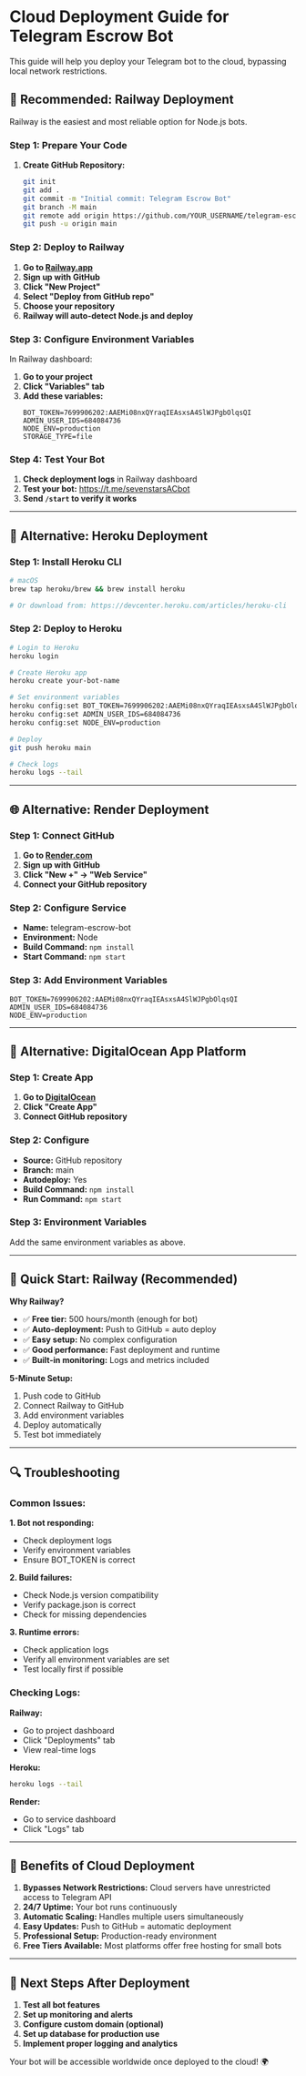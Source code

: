 # Cloud Deployment Guide for Telegram Escrow Bot

This guide will help you deploy your Telegram bot to the cloud, bypassing local network restrictions.

## 🚀 **Recommended: Railway Deployment**

Railway is the easiest and most reliable option for Node.js bots.

### **Step 1: Prepare Your Code**

1. **Create GitHub Repository:**
   ```bash
   git init
   git add .
   git commit -m "Initial commit: Telegram Escrow Bot"
   git branch -M main
   git remote add origin https://github.com/YOUR_USERNAME/telegram-escrow-bot.git
   git push -u origin main
   ```

### **Step 2: Deploy to Railway**

1. **Go to [Railway.app](https://railway.app)**
2. **Sign up with GitHub**
3. **Click "New Project"**
4. **Select "Deploy from GitHub repo"**
5. **Choose your repository**
6. **Railway will auto-detect Node.js and deploy**

### **Step 3: Configure Environment Variables**

In Railway dashboard:
1. **Go to your project**
2. **Click "Variables" tab**
3. **Add these variables:**
   ```
   BOT_TOKEN=7699906202:AAEMi08nxQYraqIEAsxsA4SlWJPgbOlqsQI
   ADMIN_USER_IDS=684084736
   NODE_ENV=production
   STORAGE_TYPE=file
   ```

### **Step 4: Test Your Bot**

1. **Check deployment logs** in Railway dashboard
2. **Test your bot:** https://t.me/sevenstarsACbot
3. **Send `/start` to verify it works**

---

## 🔧 **Alternative: Heroku Deployment**

### **Step 1: Install Heroku CLI**
```bash
# macOS
brew tap heroku/brew && brew install heroku

# Or download from: https://devcenter.heroku.com/articles/heroku-cli
```

### **Step 2: Deploy to Heroku**
```bash
# Login to Heroku
heroku login

# Create Heroku app
heroku create your-bot-name

# Set environment variables
heroku config:set BOT_TOKEN=7699906202:AAEMi08nxQYraqIEAsxsA4SlWJPgbOlqsQI
heroku config:set ADMIN_USER_IDS=684084736
heroku config:set NODE_ENV=production

# Deploy
git push heroku main

# Check logs
heroku logs --tail
```

---

## 🌐 **Alternative: Render Deployment**

### **Step 1: Connect GitHub**
1. **Go to [Render.com](https://render.com)**
2. **Sign up with GitHub**
3. **Click "New +" → "Web Service"**
4. **Connect your GitHub repository**

### **Step 2: Configure Service**
- **Name:** telegram-escrow-bot
- **Environment:** Node
- **Build Command:** `npm install`
- **Start Command:** `npm start`

### **Step 3: Add Environment Variables**
```
BOT_TOKEN=7699906202:AAEMi08nxQYraqIEAsxsA4SlWJPgbOlqsQI
ADMIN_USER_IDS=684084736
NODE_ENV=production
```

---

## 🔧 **Alternative: DigitalOcean App Platform**

### **Step 1: Create App**
1. **Go to [DigitalOcean](https://cloud.digitalocean.com/apps)**
2. **Click "Create App"**
3. **Connect GitHub repository**

### **Step 2: Configure**
- **Source:** GitHub repository
- **Branch:** main
- **Autodeploy:** Yes
- **Build Command:** `npm install`
- **Run Command:** `npm start`

### **Step 3: Environment Variables**
Add the same environment variables as above.

---

## 🎯 **Quick Start: Railway (Recommended)**

**Why Railway?**
- ✅ **Free tier:** 500 hours/month (enough for bot)
- ✅ **Auto-deployment:** Push to GitHub = auto deploy
- ✅ **Easy setup:** No complex configuration
- ✅ **Good performance:** Fast deployment and runtime
- ✅ **Built-in monitoring:** Logs and metrics included

**5-Minute Setup:**
1. Push code to GitHub
2. Connect Railway to GitHub
3. Add environment variables
4. Deploy automatically
5. Test bot immediately

---

## 🔍 **Troubleshooting**

### **Common Issues:**

**1. Bot not responding:**
- Check deployment logs
- Verify environment variables
- Ensure BOT_TOKEN is correct

**2. Build failures:**
- Check Node.js version compatibility
- Verify package.json is correct
- Check for missing dependencies

**3. Runtime errors:**
- Check application logs
- Verify all environment variables are set
- Test locally first if possible

### **Checking Logs:**

**Railway:**
- Go to project dashboard
- Click "Deployments" tab
- View real-time logs

**Heroku:**
```bash
heroku logs --tail
```

**Render:**
- Go to service dashboard
- Click "Logs" tab

---

## 🎉 **Benefits of Cloud Deployment**

1. **Bypasses Network Restrictions:** Cloud servers have unrestricted access to Telegram API
2. **24/7 Uptime:** Your bot runs continuously
3. **Automatic Scaling:** Handles multiple users simultaneously
4. **Easy Updates:** Push to GitHub = automatic deployment
5. **Professional Setup:** Production-ready environment
6. **Free Tiers Available:** Most platforms offer free hosting for small bots

---

## 📝 **Next Steps After Deployment**

1. **Test all bot features**
2. **Set up monitoring and alerts**
3. **Configure custom domain (optional)**
4. **Set up database for production use**
5. **Implement proper logging and analytics**

Your bot will be accessible worldwide once deployed to the cloud! 🌍
